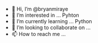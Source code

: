 - 👋 Hi, I’m @bryanmiraye
- 👀 I’m interested in ... Pyhton
- 🌱 I’m currently learning ... Python
- 💞️ I’m looking to collaborate on ...
- 📫 How to reach me ...

<!---
bryanmiraye/bryanmiraye is a ✨ special ✨ repository because its `README.md` (this file) appears on your GitHub profile.
You can click the Preview link to take a look at your changes.
--->
